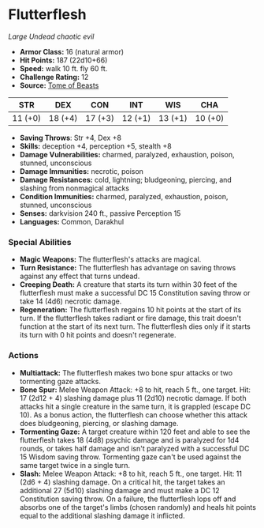 # Flutterflesh

*Large* *Undead* *chaotic evil*

- **Armor Class:** 16 (natural armor)
- **Hit Points:** 187 (22d10+66)
- **Speed:** walk 10 ft. fly 60 ft.
- **Challenge Rating:** 12
- **Source:** [Tome of Beasts](https://koboldpress.com/kpstore/product/tome-of-beasts-for-5th-edition-print/)

| STR | DEX | CON | INT | WIS | CHA |
| --- | --- | --- | --- | --- | --- |
| 11 (+0) | 18 (+4) | 17 (+3) | 12 (+1) | 13 (+1) | 10 (+0) |

- **Saving Throws**: Str +4, Dex +8
- **Skills:** deception +4, perception +5, stealth +8
- **Damage Vulnerabilities:** charmed, paralyzed, exhaustion, poison, stunned, unconscious
- **Damage Immunities:** necrotic, poison
- **Damage Resistances:** cold, lightning; bludgeoning, piercing, and slashing from nonmagical attacks
- **Condition Immunities:** charmed, paralyzed, exhaustion, poison, stunned, unconscious
- **Senses:** darkvision 240 ft., passive Perception 15
- **Languages:** Common, Darakhul
### Special Abilities
- **Magic Weapons:** The flutterflesh's attacks are magical.
- **Turn Resistance:** The flutterflesh has advantage on saving throws against any effect that turns undead.
- **Creeping Death:** A creature that starts its turn within 30 feet of the flutterflesh must make a successful DC 15 Constitution saving throw or take 14 (4d6) necrotic damage.
- **Regeneration:** The flutterflesh regains 10 hit points at the start of its turn. If the flutterflesh takes radiant or fire damage, this trait doesn't function at the start of its next turn. The flutterflesh dies only if it starts its turn with 0 hit points and doesn't regenerate.
### Actions
- **Multiattack:** The flutterflesh makes two bone spur attacks or two tormenting gaze attacks.
- **Bone Spur:** Melee Weapon Attack: +8 to hit, reach 5 ft., one target. Hit: 17 (2d12 + 4) slashing damage plus 11 (2d10) necrotic damage. If both attacks hit a single creature in the same turn, it is grappled (escape DC 10). As a bonus action, the flutterflesh can choose whether this attack does bludgeoning, piercing, or slashing damage.
- **Tormenting Gaze:** A target creature within 120 feet and able to see the flutterflesh takes 18 (4d8) psychic damage and is paralyzed for 1d4 rounds, or takes half damage and isn't paralyzed with a successful DC 15 Wisdom saving throw. Tormenting gaze can't be used against the same target twice in a single turn.
- **Slash:** Melee Weapon Attack: +8 to hit, reach 5 ft., one target. Hit: 11 (2d6 + 4) slashing damage. On a critical hit, the target takes an additional 27 (5d10) slashing damage and must make a DC 12 Constitution saving throw. On a failure, the flutterflesh lops off and absorbs one of the target's limbs (chosen randomly) and heals hit points equal to the additional slashing damage it inflicted.
